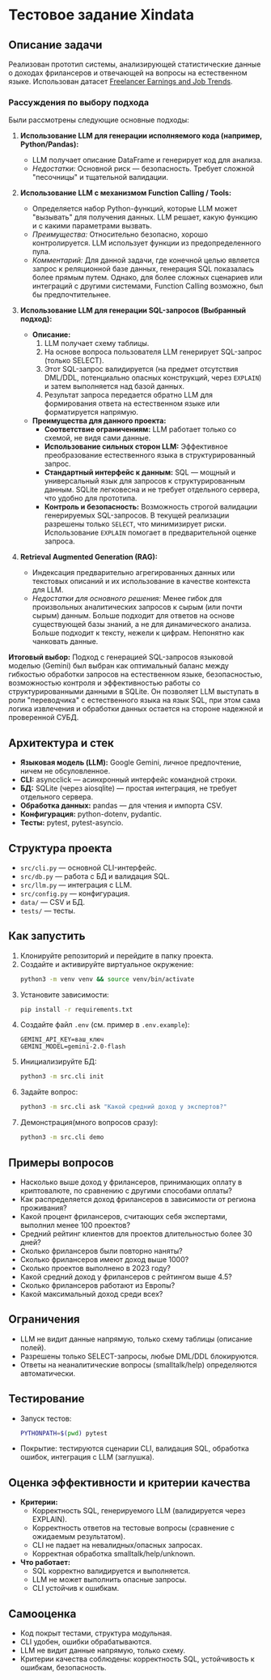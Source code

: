 # Тестовое задание Xindata

## Описание задачи

Реализован прототип системы, анализирующей статистические данные о доходах фрилансеров и отвечающей на вопросы на естественном языке. Использован датасет [Freelancer Earnings and Job Trends](https://www.kaggle.com/datasets/andrewmvd/freelancer-earnings-and-job-trends).

### Рассуждения по выбору подхода

Были рассмотрены следующие основные подходы:

1.  **Использование LLM для генерации исполняемого кода (например, Python/Pandas):**
    *   LLM получает описание DataFrame и генерирует код для анализа.
    *   *Недостатки:* Основной риск — безопасность. Требует сложной "песочницы" и тщательной валидации. 
    
2.  **Использование LLM с механизмом Function Calling / Tools:**
    *   Определяется набор Python-функций, которые LLM может "вызывать" для получения данных. LLM решает, какую функцию и с какими параметрами вызвать.
    *   *Преимущества:* Относительно безопасно, хорошо контролируется. LLM использует функции из предопределенного пула.
    *   *Комментарий:* Для данной задачи, где конечной целью является запрос к реляционной базе данных, генерация SQL показалась более прямым путем. Однако, для более сложных сценариев или интеграций с другими системами, Function Calling возможно, был бы предпочтительнее.

3.  **Использование LLM для генерации SQL-запросов (Выбранный подход):**
    *   **Описание:**
        1.  LLM получает схему таблицы.
        2.  На основе вопроса пользователя LLM генерирует SQL-запрос (только SELECT).
        3.  Этот SQL-запрос валидируется (на предмет отсутствия DML/DDL, потенциально опасных конструкций, через `EXPLAIN`) и затем выполняется над базой данных.
        4.  Результат запроса передается обратно LLM для формирования ответа на естественном языке или форматируется напрямую.
    *   **Преимущества для данного проекта:**
        *   **Соответствие ограничениям:** LLM работает только со схемой, не видя сами данные.
        *   **Использование сильных сторон LLM:** Эффективное преобразование естественного языка в структурированный запрос.
        *   **Стандартный интерфейс к данным:** SQL — мощный и универсальный язык для запросов к структурированным данным. SQLite легковесна и не требует отдельного сервера, что удобно для прототипа.
        *   **Контроль и безопасность:** Возможность строгой валидации генерируемых SQL-запросов. В текущей реализации разрешены только `SELECT`, что минимизирует риски. Использование `EXPLAIN` помогает в предварительной оценке запроса.

4.  **Retrieval Augmented Generation (RAG):**
    *   Индексация предварительно агрегированных данных или текстовых описаний и их использование в качестве контекста для LLM.
    *   *Недостатки для основного решения:* Менее гибок для произвольных аналитических запросов к сырым (или почти сырым) данным. Больше подходит для ответов на основе существующей базы знаний, а не для динамического анализа. Больше подходит к тексту, нежели к цифрам. Непонятно как чанковать данные.

**Итоговый выбор:** Подход с генерацией SQL-запросов языковой моделью (Gemini) был выбран как оптимальный баланс между гибкостью обработки запросов на естественном языке, безопасностью, возможностью контроля и эффективностью работы со структурированными данными в SQLite. Он позволяет LLM выступать в роли "переводчика" с естественного языка на язык SQL, при этом сама логика извлечения и обработки данных остается на стороне надежной и проверенной СУБД.



## Архитектура и стек

- **Языковая модель (LLM):** Google Gemini, личное предпочтение, ничем не обсуловленное.
- **CLI:** asyncclick — асинхронный интерфейс командной строки.
- **БД:** SQLite (через aiosqlite) — простая интеграция, не требует отдельного сервера.
- **Обработка данных:** pandas — для чтения и импорта CSV.
- **Конфигурация:** python-dotenv, pydantic.
- **Тесты:** pytest, pytest-asyncio.


## Структура проекта

- `src/cli.py` — основной CLI-интерфейс.
- `src/db.py` — работа с БД и валидация SQL.
- `src/llm.py` — интеграция с LLM.
- `src/config.py` — конфигурация.
- `data/` — CSV и БД.
- `tests/` — тесты.

## Как запустить

1. Клонируйте репозиторий и перейдите в папку проекта.
2. Создайте и активируйте виртуальное окружение:
   ```bash
   python3 -m venv venv && source venv/bin/activate
   ```
3. Установите зависимости:
   ```bash
   pip install -r requirements.txt
   ```
4. Создайте файл `.env` (см. пример в `.env.example`):
   ```env
   GEMINI_API_KEY=ваш_ключ
   GEMINI_MODEL=gemini-2.0-flash
   ```
5. Инициализируйте БД:
   ```bash
   python3 -m src.cli init
   ```
6. Задайте вопрос:
   ```bash
   python3 -m src.cli ask "Какой средний доход у экспертов?"
   ```
7. Демонстрация(много вопросов сразу):
   ```bash
   python3 -m src.cli demo
   ```

## Примеры вопросов

- Насколько выше доход у фрилансеров, принимающих оплату в криптовалюте, по сравнению с другими способами оплаты?
- Как распределяется доход фрилансеров в зависимости от региона проживания?
- Какой процент фрилансеров, считающих себя экспертами, выполнил менее 100 проектов?
- Средний рейтинг клиентов для проектов длительностью более 30 дней?
- Сколько фрилансеров были повторно наняты?
- Сколько фрилансеров имеют доход выше 1000?
- Сколько проектов выполнено в 2023 году?
- Какой средний доход у фрилансеров с рейтингом выше 4.5?
- Сколько фрилансеров работают из Европы?
- Какой максимальный доход среди всех?

## Ограничения
- LLM не видит данные напрямую, только схему таблицы (описание полей).
- Разрешены только SELECT-запросы, любые DML/DDL блокируются.
- Ответы на неаналитические вопросы (smalltalk/help) определяются автоматически.

## Тестирование

- Запуск тестов:
  ```bash
  PYTHONPATH=$(pwd) pytest
  ```
- Покрытие: тестируются сценарии CLI, валидация SQL, обработка ошибок, интеграция с LLM (заглушка).

## Оценка эффективности и критерии качества

- **Критерии:**
  - Корректность SQL, генерируемого LLM (валидируется через EXPLAIN).
  - Корректность ответов на тестовые вопросы (сравнение с ожидаемым результатом).
  - CLI не падает на невалидных/опасных запросах.
  - Корректная обработка smalltalk/help/unknown.
- **Что работает:**
  - SQL корректно валидируется и выполняется.
  - LLM не может выполнить опасные запросы.
  - CLI устойчив к ошибкам.


    
## Самооценка

- Код покрыт тестами, структура модульная.
- CLI удобен, ошибки обрабатываются.
- LLM не видит данные напрямую, только схему.
- Критерии качества соблюдены: корректность SQL, устойчивость к ошибкам, безопасность.
